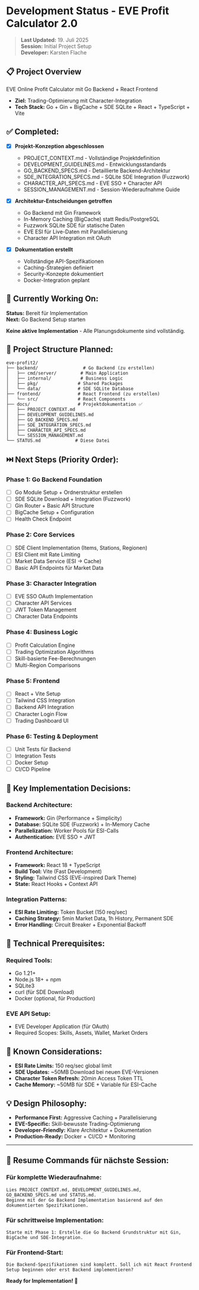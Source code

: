 # Development Status - EVE Profit Calculator 2.0

> **Last Updated:** 19. Juli 2025  
> **Session:** Initial Project Setup  
> **Developer:** Karsten Flache  

## 📋 **Project Overview**
EVE Online Profit Calculator mit Go Backend + React Frontend  
- **Ziel:** Trading-Optimierung mit Character-Integration  
- **Tech Stack:** Go + Gin + BigCache + SDE SQLite + React + TypeScript + Vite  

## ✅ **Completed:**
- [x] **Projekt-Konzeption abgeschlossen**
  - PROJECT_CONTEXT.md - Vollständige Projektdefinition
  - DEVELOPMENT_GUIDELINES.md - Entwicklungsstandards
  - GO_BACKEND_SPECS.md - Detaillierte Backend-Architektur
  - SDE_INTEGRATION_SPECS.md - SQLite SDE Integration (Fuzzwork)
  - CHARACTER_API_SPECS.md - EVE SSO + Character API
  - SESSION_MANAGEMENT.md - Session-Wiederaufnahme Guide

- [x] **Architektur-Entscheidungen getroffen**
  - Go Backend mit Gin Framework
  - In-Memory Caching (BigCache) statt Redis/PostgreSQL
  - Fuzzwork SQLite SDE für statische Daten
  - EVE ESI für Live-Daten mit Parallelisierung
  - Character API Integration mit OAuth

- [x] **Dokumentation erstellt**
  - Vollständige API-Spezifikationen
  - Caching-Strategien definiert
  - Security-Konzepte dokumentiert
  - Docker-Integration geplant

## 🚧 **Currently Working On:**
**Status:** Bereit für Implementation  
**Next:** Go Backend Setup starten

**Keine aktive Implementation** - Alle Planungsdokumente sind vollständig.

## 📁 **Project Structure Planned:**
```
eve-profit2/
├── backend/                 # Go Backend (zu erstellen)
│   ├── cmd/server/         # Main Application
│   ├── internal/           # Business Logic
│   ├── pkg/               # Shared Packages
│   └── data/              # SDE SQLite Database
├── frontend/              # React Frontend (zu erstellen)
│   └── src/               # React Components
├── docs/                  # Projektdokumentation ✅
│   ├── PROJECT_CONTEXT.md
│   ├── DEVELOPMENT_GUIDELINES.md
│   ├── GO_BACKEND_SPECS.md
│   ├── SDE_INTEGRATION_SPECS.md
│   ├── CHARACTER_API_SPECS.md
│   └── SESSION_MANAGEMENT.md
└── STATUS.md             # Diese Datei
```

## ⏭️ **Next Steps (Priority Order):**

### **Phase 1: Go Backend Foundation**
- [ ] Go Module Setup + Ordnerstruktur erstellen
- [ ] SDE SQLite Download + Integration (Fuzzwork)
- [ ] Gin Router + Basic API Structure
- [ ] BigCache Setup + Configuration
- [ ] Health Check Endpoint

### **Phase 2: Core Services**
- [ ] SDE Client Implementation (Items, Stations, Regionen)
- [ ] ESI Client mit Rate Limiting
- [ ] Market Data Service (ESI → Cache)
- [ ] Basic API Endpoints für Market Data

### **Phase 3: Character Integration**
- [ ] EVE SSO OAuth Implementation
- [ ] Character API Services
- [ ] JWT Token Management
- [ ] Character Data Endpoints

### **Phase 4: Business Logic**
- [ ] Profit Calculation Engine
- [ ] Trading Optimization Algorithms
- [ ] Skill-basierte Fee-Berechnungen
- [ ] Multi-Region Comparisons

### **Phase 5: Frontend**
- [ ] React + Vite Setup
- [ ] Tailwind CSS Integration
- [ ] Backend API Integration
- [ ] Character Login Flow
- [ ] Trading Dashboard UI

### **Phase 6: Testing & Deployment**
- [ ] Unit Tests für Backend
- [ ] Integration Tests
- [ ] Docker Setup
- [ ] CI/CD Pipeline

## 🎯 **Key Implementation Decisions:**

### **Backend Architecture:**
- **Framework:** Gin (Performance + Simplicity)
- **Database:** SQLite SDE (Fuzzwork) + In-Memory Cache
- **Parallelization:** Worker Pools für ESI-Calls
- **Authentication:** EVE SSO + JWT

### **Frontend Architecture:**
- **Framework:** React 18 + TypeScript
- **Build Tool:** Vite (Fast Development)
- **Styling:** Tailwind CSS (EVE-inspired Dark Theme)
- **State:** React Hooks + Context API

### **Integration Patterns:**
- **ESI Rate Limiting:** Token Bucket (150 req/sec)
- **Caching Strategy:** 5min Market Data, 1h History, Permanent SDE
- **Error Handling:** Circuit Breaker + Exponential Backoff

## 🔧 **Technical Prerequisites:**

### **Required Tools:**
- Go 1.21+
- Node.js 18+ + npm
- SQLite3
- curl (für SDE Download)
- Docker (optional, für Production)

### **EVE API Setup:**
- EVE Developer Application (für OAuth)
- Required Scopes: Skills, Assets, Wallet, Market Orders

## 🐛 **Known Considerations:**
- **ESI Rate Limits:** 150 req/sec global limit
- **SDE Updates:** ~50MB Download bei neuen EVE-Versionen
- **Character Token Refresh:** 20min Access Token TTL
- **Cache Memory:** ~50MB für SDE + Variable für ESI-Cache

## 💡 **Design Philosophy:**
- **Performance First:** Aggressive Caching + Parallelisierung
- **EVE-Specific:** Skill-bewusste Trading-Optimierung
- **Developer-Friendly:** Klare Architektur + Dokumentation
- **Production-Ready:** Docker + CI/CD + Monitoring

---

## 🔄 **Resume Commands für nächste Session:**

### **Für komplette Wiederaufnahme:**
```
Lies PROJECT_CONTEXT.md, DEVELOPMENT_GUIDELINES.md, GO_BACKEND_SPECS.md und STATUS.md. 
Beginne mit der Go Backend Implementation basierend auf den dokumentierten Spezifikationen.
```

### **Für schrittweise Implementation:**
```
Starte mit Phase 1: Erstelle die Go Backend Grundstruktur mit Gin, BigCache und SDE-Integration.
```

### **Für Frontend-Start:**
```
Die Backend-Spezifikationen sind komplett. Soll ich mit React Frontend Setup beginnen oder erst Backend implementieren?
```

**Ready for Implementation! 🚀**
